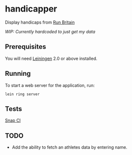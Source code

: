 # handicapper

Display handicaps from [Run Britain](http://www.runbritainrankings.com/)

_WIP: Currently hardcoded to just get my data_

## Prerequisites

You will need [Leiningen][1] 2.0 or above installed.

[1]: https://github.com/technomancy/leiningen

## Running

To start a web server for the application, run:

    lein ring server
    
## Tests

[Snap CI](https://snap-ci.com/rnewstead1/handicapper/branch/master)

## TODO

- Add the ability to fetch an athletes data by entering name.
